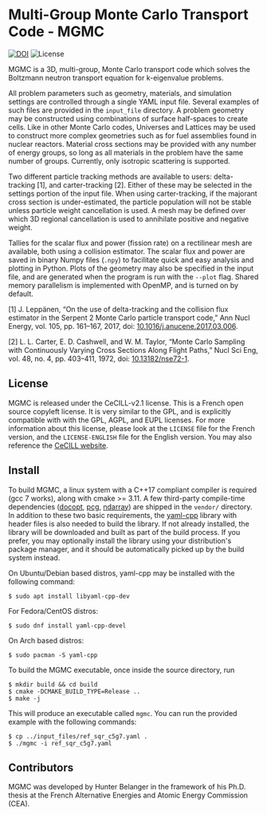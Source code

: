 # Multi-Group Monte Carlo Transport Code - MGMC
[![DOI](https://zenodo.org/badge/DOI/10.5281/zenodo.4585368.svg)](https://doi.org/10.5281/zenodo.4585368)
![License](https://img.shields.io/badge/License-CeCILL%20v2.1-brightgreen)

MGMC is a 3D, multi-group, Monte Carlo transport code which solves the
Boltzmann neutron transport equation for k-eigenvalue problems. 

All problem parameters such as geometry, materials, and simulation settings are
controlled through a single YAML input file. Several examples of such files are
provided in the `input_file` directory. A problem geometry may be constructed
using combinations of surface half-spaces to create cells. Like in other Monte
Carlo codes, Universes and Lattices may be used to construct more complex
geometries such as for fuel assemblies found in nuclear reactors. Material
cross sections may be provided with any number of energy groups, so long as all
materials in the problem have the same number of groups. Currently, only
isotropic scattering is supported.

Two different particle tracking methods are available to users: delta-tracking
[1], and carter-tracking [2]. Either of these may be selected in the settings
portion of the input file.  When using carter-tracking, if the majorant cross
section is under-estimated, the particle population will not be stable unless
particle weight cancellation is used. A mesh may be defined over which 3D
regional cancellation is used to annihilate positive and negative weight.

Tallies for the scalar flux and power (fission rate) on a rectilinear mesh are
available, both using a collision estimator. The scalar flux and power are
saved in binary Numpy files (`.npy`) to facilitate quick and easy analysis and
plotting in Python. Plots of the geometry may also be specified in the input
file, and are generated when the program is run with the `--plot` flag. Shared
memory parallelism is implemented with OpenMP, and is turned on by default.

[1] J. Leppänen, “On the use of delta-tracking and the collision flux estimator
in the Serpent 2 Monte Carlo particle transport code,” Ann Nucl Energy, vol.
105, pp. 161–167, 2017, doi:
[10.1016/j.anucene.2017.03.006](https://dx.doi.org/10.1016/j.anucene.2017.03.006).

[2] L. L. Carter, E. D. Cashwell, and W. M. Taylor, “Monte Carlo Sampling with
Continuously Varying Cross Sections Along Flight Paths,” Nucl Sci Eng, vol. 48,
no. 4, pp. 403–411, 1972, doi:
[10.13182/nse72-1](https://dx.doi.org/10.13182/nse72-1). 


## License
MGMC is released under the CeCILL-v2.1 license. This is a French open source
copyleft license.  It is very similar to the GPL, and is explicitly compatible
with with the GPL, AGPL, and EUPL licenses. For more information about this
license, please look at the `LICENSE` file for the French version, and the
`LICENSE-ENGLISH` file for the English version. You may also reference the
[CeCILL website](https://cecill.info/).

## Install
To build MGMC, a linux system with a C++17 compliant compiler is required (gcc
7 works), along with cmake >= 3.11. A few third-party compile-time dependencies
([docopt](http://docopt.org/), [pcg](https://www.pcg-random.org),
[ndarray](https://github.com/HunterBelanger/ndarray)) are shipped in the
`vendor/` directory. In addition to these two basic requirements, the
[yaml-cpp](https://github.com/jbeder/yaml-cpp) library with header files is
also needed to build the library. If not already installed, the library will be
downloaded and built as part of the build process. If you prefer, you may
optionally install the library using your distribution's package manager, and it
should be automatically picked up by the build system instead.

On Ubuntu/Debian based distros, yaml-cpp may be installed with the following
command:
```
$ sudo apt install libyaml-cpp-dev
```
For Fedora/CentOS distros:
```
$ sudo dnf install yaml-cpp-devel
```
On Arch based distros:
```
$ sudo pacman -S yaml-cpp
```

To build the MGMC executable, once inside the source directory, run
```
$ mkdir build && cd build
$ cmake -DCMAKE_BUILD_TYPE=Release ..
$ make -j
```
This will produce an executable called `mgmc`. You can run the provided example
with the following commands:
```
$ cp ../input_files/ref_sqr_c5g7.yaml .
$ ./mgmc -i ref_sqr_c5g7.yaml
```

## Contributors
MGMC was developed by Hunter Belanger in the framework of his Ph.D. thesis at
the French Alternative Energies and Atomic Energy Commission (CEA).
